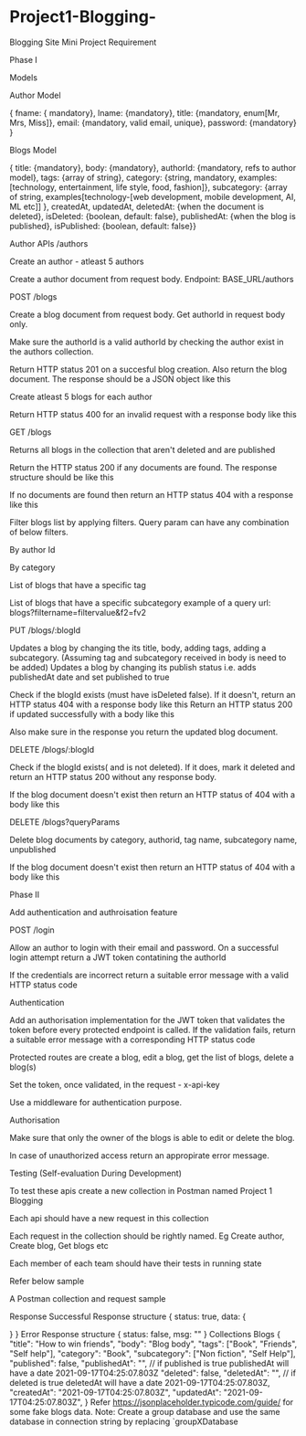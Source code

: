 # Project1-Blogging-
Blogging Site Mini Project Requirement

Phase I

Models

Author Model

{ fname: { mandatory}, lname: {mandatory}, title: {mandatory, enum[Mr, Mrs, Miss]}, email: {mandatory, valid email, unique}, password: {mandatory} }

Blogs Model

{ title: {mandatory}, body: {mandatory},
authorId: {mandatory, refs to author model},
tags: {array of string},
category: {string, mandatory, examples: [technology, entertainment, life style, food, fashion]},
subcategory: {array of string, examples[technology-[web development, mobile development, AI, ML etc]] }, 
createdAt, 
updatedAt,
deletedAt: {when the document is deleted}, 
isDeleted: {boolean, default: false},
publishedAt: {when the blog is published},
isPublished: {boolean, default: false}}



Author APIs /authors

Create an author - atleast 5 authors

Create a author document from request body. Endpoint: BASE_URL/authors

POST /blogs

Create a blog document from request body. Get authorId in request body only.


Make sure the authorId is a valid authorId by checking the author exist in the authors collection.


Return HTTP status 201 on a succesful blog creation. Also return the blog document. The response should be a JSON object like this


Create atleast 5 blogs for each author


Return HTTP status 400 for an invalid request with a response body like this


GET /blogs

Returns all blogs in the collection that aren't deleted and are published

Return the HTTP status 200 if any documents are found. The response structure should be like this

If no documents are found then return an HTTP status 404 with a response like this

Filter blogs list by applying filters. Query param can have any combination of below filters.

By author Id

By category

List of blogs that have a specific tag

List of blogs that have a specific subcategory example of a query url: blogs?filtername=filtervalue&f2=fv2

PUT /blogs/:blogId

Updates a blog by changing the its title, body, adding tags, adding a subcategory. (Assuming tag and subcategory received in body is need to be added)
Updates a blog by changing its publish status i.e. adds publishedAt date and set published to true

Check if the blogId exists (must have isDeleted false). If it doesn't, return an HTTP status 404 with a response body like this
Return an HTTP status 200 if updated successfully with a body like this

Also make sure in the response you return the updated blog document.

DELETE /blogs/:blogId

Check if the blogId exists( and is not deleted). If it does, mark it deleted and return an HTTP status 200 without any response body.

If the blog document doesn't exist then return an HTTP status of 404 with a body like this

DELETE /blogs?queryParams

Delete blog documents by category, authorid, tag name, subcategory name, unpublished

If the blog document doesn't exist then return an HTTP status of 404 with a body like this

Phase II

Add authentication and authroisation feature


POST /login

Allow an author to login with their email and password. On a successful login attempt return a JWT token contatining the authorId

If the credentials are incorrect return a suitable error message with a valid HTTP status code


Authentication

Add an authorisation implementation for the JWT token that validates the token before every protected endpoint is called. If the validation fails, return a suitable error message with a corresponding HTTP status code

Protected routes are create a blog, edit a blog, get the list of blogs, delete a blog(s)

Set the token, once validated, in the request - x-api-key

Use a middleware for authentication purpose.


Authorisation

Make sure that only the owner of the blogs is able to edit or delete the blog.

In case of unauthorized access return an appropirate error message.

Testing (Self-evaluation During Development)

To test these apis create a new collection in Postman named Project 1 Blogging

Each api should have a new request in this collection

Each request in the collection should be rightly named. Eg Create author, Create blog, Get blogs etc

Each member of each team should have their tests in running state

Refer below sample

A Postman collection and request sample

Response
Successful Response structure
{
  status: true,
  data: {

  }
}
Error Response structure
{
  status: false,
  msg: ""
}
Collections
Blogs
{
  "title": "How to win friends",
  "body": "Blog body",
  "tags": ["Book", "Friends", "Self help"],
  "category": "Book",
  "subcategory": ["Non fiction", "Self Help"],
  "published": false,
  "publishedAt": "", // if published is true publishedAt will have a date 2021-09-17T04:25:07.803Z
  "deleted": false,
  "deletedAt": "", // if deleted is true deletedAt will have a date 2021-09-17T04:25:07.803Z,
  "createdAt": "2021-09-17T04:25:07.803Z",
  "updatedAt": "2021-09-17T04:25:07.803Z",
}
Refer https://jsonplaceholder.typicode.com/guide/ for some fake blogs data.
Note: Create a group database and use the same database in connection string by replacing `groupXDatabase
